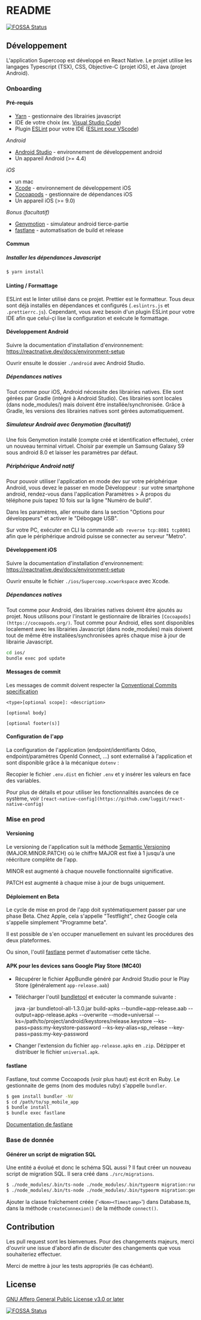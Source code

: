 # README
[![FOSSA Status](https://app.fossa.com/api/projects/git%2Bgithub.com%2Fdehy%2Ffoodcoop-mobile-app.svg?type=shield)](https://app.fossa.com/projects/git%2Bgithub.com%2Fdehy%2Ffoodcoop-mobile-app?ref=badge_shield)


## Développement

L'application Supercoop est développé en React Native. Le projet utilise les langages Typescript (TSX), CSS, Objective-C (projet iOS), et Java (projet Android).

### Onboarding

#### Pré-requis

-   [Yarn](https://yarnpkg.com/getting-started/install) - gestionnaire des librairies javascript
-   IDE de votre choix (ex. [Visual Studio Code](https://code.visualstudio.com/))
-   Plugin [ESLint](https://eslint.org/) pour votre IDE ([ESLint pour VScode](https://marketplace.visualstudio.com/items?itemName=dbaeumer.vscode-eslint))

_Android_

-   [Android Studio](https://developer.android.com/studio) - environnement de développement android
-   Un appareil Android (>= 4.4)

_iOS_

-   un mac
-   [Xcode](https://apps.apple.com/fr/app/xcode/id497799835?mt=12) - environnement de développement iOS
-   [Cocoapods](https://cocoapods.org/) - gestionnaire de dépendances iOS
-   Un appareil iOS (>= 9.0)

_Bonus (facultatif)_

-   [Genymotion](https://www.genymotion.com/download/) - simulateur android tierce-partie
-   [fastlane](https://fastlane.tools/) - automatisation de build et release

#### Commun

##### Installer les dépendances Javascript

```sh
$ yarn install
```

#### Linting / Formattage

ESLint est le linter utilisé dans ce projet. Prettier est le formatteur. Tous deux sont déjà installés en dépendances et configurés (`.eslintrs.js` et `.prettierrc.js`). Cependant, vous avez besoin d'un plugin ESLint pour votre IDE afin que celui-çi lise la configuration et exécute le formattage.

#### Développement Android

Suivre la documentation d'installation d'environnement: https://reactnative.dev/docs/environment-setup

Ouvrir ensuite le dossier `./android` avec Android Studio.

##### Dépendances natives

Tout comme pour iOS, Android nécessite des librairies natives. Elle sont gérées par Gradle (intégré à Android Studio). Ces librairies sont locales (dans node_modules/) mais doivent être installée/synchronisée. Grâce à Gradle, les versions des librairies natives sont gérées automatiquement.

##### Simulateur Android avec Genymotion (facultatif)

Une fois Genymotion installé (compte créé et identification effectuée), créer un nouveau terminal virtuel. Choisir par exemple un Samsung Galaxy S9 sous android 8.0 et laisser les paramètres par défaut.

##### Périphérique Android natif

Pour pouvoir utiliser l'application en mode dev sur votre périphérique Android, vous devez le passer en mode Développeur : sur votre smartphone android, rendez-vous dans l'application Paramètres > À propos du téléphone puis tapez 10 fois sur la ligne "Numéro de build".

Dans les paramètres, aller ensuite dans la section "Options pour développeurs" et activer le "Débogage USB".

Sur votre PC, exécuter en CLI la commande `adb reverse tcp:8081 tcp8081` afin que le périphérique android puisse se connecter au serveur "Metro".

#### Développement iOS

Suivre la documentation d'installation d'environnement: https://reactnative.dev/docs/environment-setup

Ouvrir ensuite le fichier `./ios/Supercoop.xcworkspace` avec Xcode.

##### Dépendances natives

Tout comme pour Android, des librairies natives doivent être ajoutés au projet. Nous utilisons pour l'instant le gestionnaire de librairies `[Cocoapods](https://cocoapods.org/)`. Tout comme pour Android, elles sont disponibles localement avec les librairies Javascript (dans node_modules) mais doivent tout de même être installées/synchronisées après chaque mise à jour de librairie Javascript.

```sh
cd ios/
bundle exec pod update
```

#### Messages de commit

Les messages de commit doivent respecter la [Conventional Commits specification](https://www.conventionalcommits.org/en/v1.0.0/)

    <type>[optional scope]: <description>

    [optional body]

    [optional footer(s)]

#### Configuration de l'app

La configuration de l'application (endpoint/identifiants Odoo, endpoint/paramètres OpenId Connect, ...) sont externalisé à l'application et sont disponible grâce à la mécanique `dotenv` :

Recopier le fichier `.env.dist` en fichier `.env` et y insérer les valeurs en face des variables.

Pour plus de détails et pour utiliser les fonctionnalités avancées de ce système, voir `[react-native-config](https://github.com/luggit/react-native-config)`

### Mise en prod

#### Versioning

Le versioning de l'application suit la méthode [Semantic Versioning](https://semver.org/) (MAJOR.MINOR.PATCH) où le chiffre MAJOR est fixé à 1 jusqu'à une réécriture complète de l'app.

MINOR est augmenté à chaque nouvelle fonctionnalité significative.

PATCH est augmenté à chaque mise à jour de bugs uniquement.

#### Déploiement en Beta

Le cycle de mise en prod de l'app doit systématiquement passer par une phase Beta. Chez Apple, cela s'appelle "Testflight", chez Google cela s'appelle simplement "Programme beta".

Il est possible de s'en occuper manuellement en suivant les procédures des deux plateformes.

Ou sinon, l'outil [fastlane](https://fastlane.tools/) permet d'automatiser cette tâche.

#### APK pour les devices sans Google Play Store (MC40)

-   Récupérer le fichier AppBundle généré par Android Studio pour le Play Store (généralement `app-release.aab`)
-   Télécharger l'outil [bundletool](https://github.com/google/bundletool/releases) et exécuter la commande suivante :

    java -jar bundletool-all-1.3.0.jar build-apks --bundle=app-release.aab --output=app-release.apks --overwrite --mode=universal --ks=/path/to/project/android/keystores/release.keystore --ks-pass=pass:my-keystore-password --ks-key-alias=sp_release --key-pass=pass:my-key-password

-   Changer l'extension du fichier `app-release.apks` en `.zip`. Dézipper et distribuer le fichier `universal.apk`.

#### fastlane

Fastlane, tout comme Cocoapods (voir plus haut) est écrit en Ruby. Le gestionnaite de gems (nom des modules ruby) s'appelle `bundler`.

```sh
$ gem install bundler -NV
$ cd /path/to/sp_mobile_app
$ bundle install
$ bundle exec fastlane
```

[Documentation de fastlane](https://docs.fastlane.tools/)

### Base de donnée

#### Générer un script de migration SQL

Une entité a évolué et donc le schéma SQL aussi ? Il faut créer un nouveau script de migration SQL. Il sera créé dans `./src/migrations`.

```sh
$ ./node_modules/.bin/ts-node ./node_modules/.bin/typeorm migration:run
$ ./node_modules/.bin/ts-node ./node_modules/.bin/typeorm migration:generate -n '<Nom>'
```

Ajouter la classe fraîchement créée ('`<Nom><Timestamp>`') dans Database.ts, dans la méthode `createConnexion()` de la méthode `connect()`.

## Contribution

Les pull request sont les bienvenues. Pour des changements majeurs, merci d'ouvrir une issue d'abord afin de discuter des changements que vous souhaiteriez effectuer.

Merci de mettre à jour les tests appropriés (le cas échéant).

## License

[GNU Affero General Public License v3.0 or later](https://choosealicense.com/licenses/agpl-3.0/)


[![FOSSA Status](https://app.fossa.com/api/projects/git%2Bgithub.com%2Fdehy%2Ffoodcoop-mobile-app.svg?type=large)](https://app.fossa.com/projects/git%2Bgithub.com%2Fdehy%2Ffoodcoop-mobile-app?ref=badge_large)
